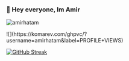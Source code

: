 ### 👋 Hey everyone, Im Amir 

<p align="left"> <img src="https://komarev.com/ghpvc/?username=amirhatam&label=Profile%20views&color=0e75b6&style=flat" alt="amirhatam" /> </p>
![](https://komarev.com/ghpvc/?username=amirhatam&label=PROFILE+VIEWS)

[![GitHub Streak](https://github-readme-streak-stats.herokuapp.com?user=amirhatam&theme=ocean-gradient)](https://git.io/streak-stats)
<!--
**amirhatam/amirhatam** is a ✨ _special_ ✨ repository because its `README.md` (this file) appears on your GitHub profile.

Here are some ideas to get you started:

- 🔭 I’m currently working on ...
- 🌱 I’m currently learning ...
- 👯 I’m looking to collaborate on ...
- 🤔 I’m looking for help with ...
- 💬 Ask me about ...
- 📫 How to reach me: ...
- 😄 Pronouns: ...
- ⚡ Fun fact: ...
-->
